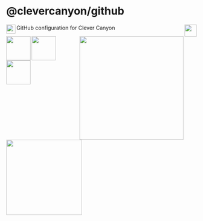 # @clevercanyon/github

<img src="https://cdn.clevercanyon.com/assets/brands/clevercanyon/logo-on-light-bgs.svg" style="height:32px;" align="right" />

<p align="left"><img src="https://cdn.clevercanyon.com/assets/uploads/code.gif" style="width:24px;" align="left" />GitHub configuration for Clever Canyon</p>

<img src="https://cdn.clevercanyon.com/assets/uploads/github-snake.gif" style="width:275px;" align="right" />
<img src="https://cdn.clevercanyon.com/assets/uploads/typescript.svg" style="width:64px;" align="left" />
<img src="https://cdn.clevercanyon.com/assets/uploads/javascript.svg" style="width:64px;" align="left" />
<img src="https://cdn.clevercanyon.com/assets/uploads/nodejs.svg" style="width:64px;" align="left" />
<img src="https://cdn.clevercanyon.com/assets/uploads/manufacturetocat.png" style="width:200px;" align="left" />
